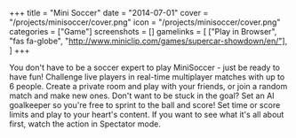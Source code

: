 +++
title = "Mini Soccer"
date = "2014-07-01"
cover = "/projects/minisoccer/cover.png"
icon = "/projects/minisoccer/cover.png"
categories = ["Game"]
screenshots = []
gamelinks = [
    ["Play in Browser", "fas fa-globe", "http://www.miniclip.com/games/supercar-showdown/en/"],
]
+++

You don't have to be a soccer expert to play MiniSoccer - just be ready to have fun! Challenge live players in real-time multiplayer matches with up to 6 people. Create a private room and play with your friends, or join a random match and make new ones. Don't want to be stuck in the goal? Set an AI goalkeeper so you're free to sprint to the ball and score! Set time or score limits and play to your heart's content. If you want to see what it's all about first, watch the action in Spectator mode.